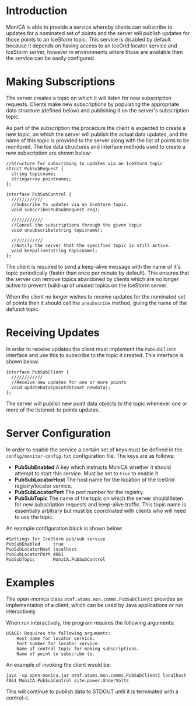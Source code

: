 # Introduction #

MoniCA is able to provide a service whereby clients can subscribe to updates for a nominated set of points and the server will publish updates for those points to an IceStorm topic. This service is disabled by default because it depends on having access to an IceGrid locator service and IceStorm server, however in environments where those are available then the service can be easily configured.

# Making Subscriptions #

The server creates a topic on which it will listen for new subscription requests. Clients make new subscriptions by populating the appropriate data structure (defined below) and publishing it on the server's subscription topic.

As part of the subscription the procedure the client is expected to create a new topic, on which the server will publish the actual data updates, and the name of this topic is provided to the server along with the list of points to be monitored. The Ice data structures and interface methods used to create a new subscription are shown below:

```
//Structure for subscribing to updates via an IceStorm topic
struct PubSubRequest {
  string topicname;
  stringarray pointnames;
};
        
interface PubSubControl {
  ////////////
  //Subscribe to updates via an IceStorm topic.
  void subscribe(PubSubRequest req);
          
  ////////////
  //Cancel the subscriptions through the given topic
  void unsubscribe(string topicname);
          
  ////////////
  //Notify the server that the specified topic is still active.
  void keepalive(string topicname);
};
```

The client is required to send a keep-alive message with the name of it's topic periodically (faster than once per minute by default). This ensures that the server can remove topics abandoned by clients which are no longer active to prevent build-up of unused topics on the IceStorm server.

When the client no longer wishes to receive updates for the nominated set of points then it should call the `unsubscribe` method, giving the name of the defunct topic.

# Receiving Updates #

In order to receive updates the client must implement the `PubSubClient` interface and use this to subscribe to the topic it created. This interface is shown below:

```
interface PubSubClient {
  ////////////
  //Receive new updates for one or more points
  void updateData(pointdataset newdata);
};
```

The server will publish new point data objects to the topic whenever one or more of the listened-to points updates.

# Server Configuration #

In order to enable the service a certain set of keys must be defined in the `config/monitor-config.txt` configuration file. The keys are as follows:

  * **PubSubEnabled** A key which instructs MoniCA whether it should attempt to start this service. Must be set to `true` to enable it.
  * **PubSubLocatorHost** The host name for the location of the IceGrid registry/locator service.
  * **PubSubLocatorPort** The port number for the registry.
  * **PubSubTopic** The name of the topic on which the server should listen for new subscription requests and keep-alive traffic. This topic name is essentially arbitrary but must be coordinated with clients who will need to use the topic.

An example configuration block is shown below:

```
#Settings for IceStorm pub/sub service
PubSubEnabled     true
PubSubLocatorHost localhost
PubSubLocatorPort 4061
PubSubTopic       MoniCA.PubSubControl
```

# Examples #

The open-monica class `atnf.atoms.mon.comms.PubSubClientI` provides an implementation of a client, which can be used by Java applications or run interactively.

When run interactively, the program requires the following arguments:

```
USAGE: Requires the following arguments:
	Host name for locator service.
	Port number for locator service.
	Name of control topic for making subscriptions.
	Name of point to subscribe to.
```

An example of invoking the client would be:

```
java -cp open-monica.jar atnf.atoms.mon.comms.PubSubClientI localhost 4061 MoniCA.PubSubControl site.power.UnderVolts
```

This will continue to publish data to STDOUT until it is terminated with a control-c.